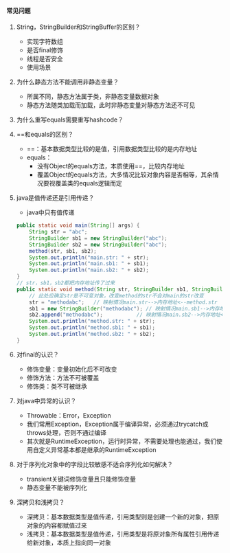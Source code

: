 #### 常见问题

1. String，StringBuilder和StringBuffer的区别？

   - 实现字符数组
   - 是否final修饰
   - 线程是否安全
   - 使用场景

2. 为什么静态方法不能调用非静态变量？

   - 所属不同，静态方法属于类，非静态变量数据对象
   - 静态方法随类加载而加载，此时非静态变量对静态方法还不可见

3. 为什么重写equals需要重写hashcode？

4. ==和equals的区别？

   - ==：基本数据类型比较的是值，引用数据类型比较的是内存地址
   - equals：
     - 没有Object的equals方法，本质使用==，比较内存地址
     - 覆盖Object的equals方法，大多情况比较对象内容是否相等，其余情况要视覆盖类的equals逻辑而定

5. java是值传递还是引用传递？

   - java中只有值传递

   ```java
   public static void main(String[] args) {
       String str = "abc";
       StringBuilder sb1 = new StringBuilder("abc");
       StringBuilder sb2 = new StringBuilder("abc");
       method(str, sb1, sb2);
       System.out.println("main.str: " + str);
       System.out.println("main.sb1: " + sb1);
       System.out.println("main.sb2: " + sb2);
   }
   // str，sb1，sb2都把内存地址传了过来
   public static void method(String str, StringBuilder sb1, StringBuilder sb2) {
       // 此处应确定str是不可变对象，改变method的str不会对main的str改变
       str = "methodabc";	// 映射情况main.str-->内存地址<--method.str
       sb1 = new StringBuilder("methodabc"); // 映射情况main.sb1-->内存地址<--method.sb1
       sb2.append("methodabc");			  // 映射情况main.sb2-->内存地址<--method.sb2
       System.out.println("method.str: " + str);
       System.out.println("method.sb1: " + sb1);
       System.out.println("method.sb2: " + sb2);
   }
   ```

6. 对final的认识？

   - 修饰变量：变量初始化后不可改变
   - 修饰方法：方法不可被覆盖
   - 修饰类：类不可被继承

7. 对java中异常的认识？

   - Throwable：Error，Exception
   - 我们常用Exception，Exception属于编译异常，必须通过trycatch或throws处理，否则不通过编译
   - 其次就是RuntimeException，运行时异常，不需要处理也能通过，我们使用自定义异常基本都是继承的RuntimeException

8. 对于序列化对象中的字段比较敏感不适合序列化如何解决？

   - transient关键词修饰变量且只能修饰变量
   - 静态变量不能被序列化

9. 深拷贝和浅拷贝？

   - 深拷贝：基本数据类型是值传递，引用类型则是创建一个新的对象，把原对象的内容都赋值过来
   - 浅拷贝：基本数据类型是值传递，引用类型是将原对象所有属性引用传递给新对象，本质上指向同一对象